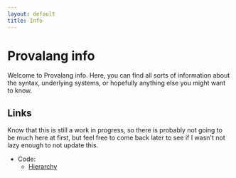 ```yaml
---
layout: default
title: Info
---
```

# Provalang info
Welcome to Provalang info. Here, you can find all sorts of information about the syntax, underlying systems, or hopefully anything else you might want to know.

## Links
Know that this is still a work in progress, so there is probably not going to be much here at first, but feel free to come back later
to see if I wasn't not lazy enough to not update this.

 * Code:
   * [Hierarchy][code-hierarchy]

 [code-hierarchy]: ./code-hierarchy/